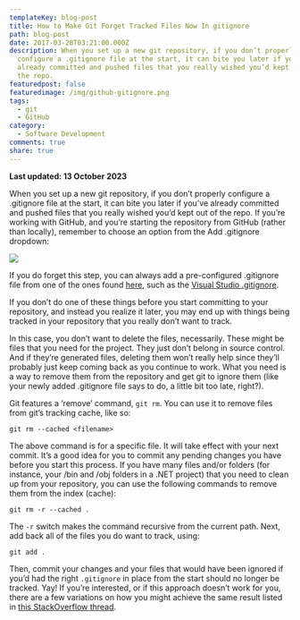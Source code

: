 ```yaml
---
templateKey: blog-post
title: How to Make Git Forget Tracked Files Now In gitignore
path: blog-post
date: 2017-03-28T03:21:00.000Z
description: When you set up a new git repository, if you don’t properly
  configure a .gitignore file at the start, it can bite you later if you’ve
  already committed and pushed files that you really wished you’d kept out of
  the repo.
featuredpost: false
featuredimage: /img/github-gitignore.png
tags:
  - git
  - GitHub
category:
  - Software Development
comments: true
share: true
---
```


**Last updated: 13 October 2023**

When you set up a new git repository, if you don’t properly configure a .gitignore file at the start, it can bite you later if you’ve already committed and pushed files that you really wished you’d kept out of the repo. If you’re working with GitHub, and you’re starting the repository from GitHub (rather than locally), remember to choose an option from the Add .gitignore dropdown:

![](/img/github-gitignore.png)

If you do forget this step, you can always add a pre-configured .gitignore file from one of the ones found [here](https://github.com/github/gitignore), such as the [Visual Studio .gitignore](https://github.com/github/gitignore/blob/main/VisualStudio.gitignore).

If you don’t do one of these things before you start committing to your repository, and instead you realize it later, you may end up with things being tracked in your repository that you really don’t want to track.

In this case, you don’t want to delete the files, necessarily. These might be files that you need for the project. They just don’t belong in source control. And if they’re generated files, deleting them won’t really help since they’ll probably just keep coming back as you continue to work. What you need is a way to remove them from the repository and get git to ignore them (like your newly added .gitignore file says to do, a little bit too late, right?).

Git features a ‘remove’ command, `git rm`. You can use it to remove files from git’s tracking cache, like so:

`git rm --cached <filename>`

The above command is for a specific file. It will take effect with your next commit. It’s a good idea for you to commit any pending changes you have before you start this process. If you have many files and/or folders (for instance, your /bin and /obj folders in a .NET project) that you need to clean up from your repository, you can use the following commands to remove them from the index (cache):

`git rm -r --cached .`

The `-r` switch makes the command recursive from the current path. Next, add back all of the files you do want to track, using:

`git add .`

Then, commit your changes and your files that would have been ignored if you’d had the right `.gitignore` in place from the start should no longer be tracked. Yay! If you’re interested, or if this approach doesn’t work for you, there are a few variations on how you might achieve the same result listed in [this StackOverflow thread](http://stackoverflow.com/questions/1274057/how-to-make-git-forget-about-a-file-that-was-tracked-but-is-now-in-gitignore).